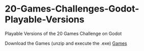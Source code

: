 # 20-Games-Challenges-Godot-Playable-Versions
Playable Versions of the 20 Games Challenge on Godot

Download the Games (unzip and execute the .exe) [Games](https://github.com/Xuoner/20-Games-Challenges-Godot-Playable-Versions/archive/refs/heads/main.zip)
